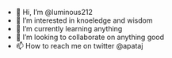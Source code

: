 - 👋 Hi, I’m @luminous212
- 👀 I’m interested in knoeledge and wisdom 
- 🌱 I’m currently learning anything
- 💞️ I’m looking to collaborate on anything good
- 📫 How to reach me on twitter @apataj

<!---
luminous212/luminous212 is a ✨ special ✨ repository because its `README.md` (this file) appears on your GitHub profile.
You can click the Preview link to take a look at your changes.
--->

